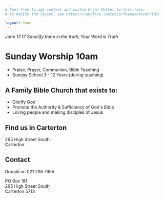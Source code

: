 ```yaml
---
# Feel free to add content and custom Front Matter to this file.
# To modify the layout, see https://jekyllrb.com/docs/themes/#overriding-theme-defaults

layout: home
---
```

*John 17:17 Sanctify them in the truth; Your Word is Truth*

# Sunday Worship 10am
- Praise, Prayer, Communion, Bible Teaching
- Sunday School 3 - 12 Years (during teaching)

## A Family Bible Church that exists to:
- Glorify God
- Promote the Authority & Sufficiency of God's Bible
- Loving people and making disciples of Jesus

## Find us in Carterton

265 High Street South  
Carterton

## Contact

Donald on 021 238 7655

PO Box 181  
265 High Street South  
Carterton 5713
